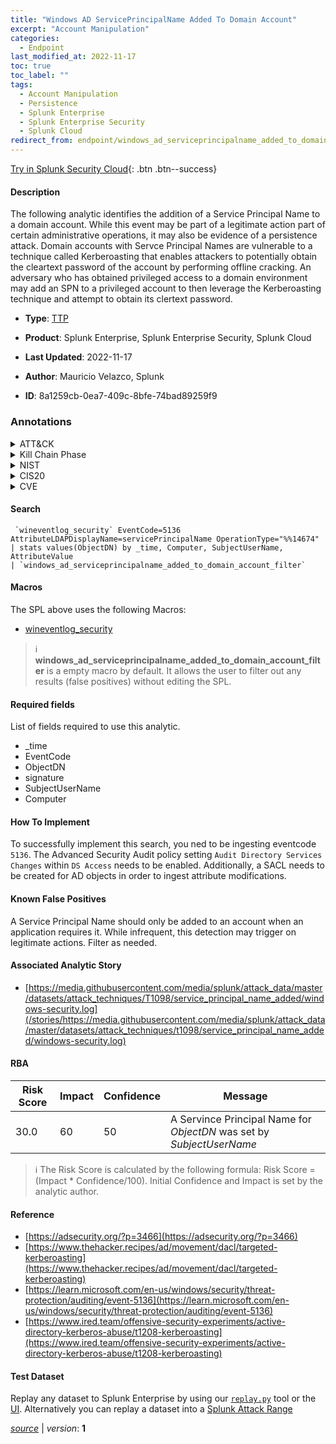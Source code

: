 ```yaml
---
title: "Windows AD ServicePrincipalName Added To Domain Account"
excerpt: "Account Manipulation"
categories:
  - Endpoint
last_modified_at: 2022-11-17
toc: true
toc_label: ""
tags:
  - Account Manipulation
  - Persistence
  - Splunk Enterprise
  - Splunk Enterprise Security
  - Splunk Cloud
redirect_from: endpoint/windows_ad_serviceprincipalname_added_to_domain_account/
---
```




[Try in Splunk Security Cloud](https://www.splunk.com/en_us/cyber-security.html){: .btn .btn--success}

#### Description

The following analytic identifies the addition of a Service Principal Name to a domain account. While this event may be part of a legitimate action part of certain administrative operations, it may also be evidence of a persistence attack. Domain accounts with Servce Principal Names are vulnerable to a technique called Kerberoasting that enables attackers to potentially obtain the cleartext password of the account by performing offline cracking. An adversary who has obtained privileged access to a domain environment may add an SPN to a privileged account to then leverage the Kerberoasting technique and attempt to obtain its clertext password.

- **Type**: [TTP](https://github.com/splunk/security_content/wiki/Detection-Analytic-Types)
- **Product**: Splunk Enterprise, Splunk Enterprise Security, Splunk Cloud

- **Last Updated**: 2022-11-17
- **Author**: Mauricio Velazco, Splunk
- **ID**: 8a1259cb-0ea7-409c-8bfe-74bad89259f9

### Annotations
<details>
  <summary>ATT&CK</summary>

<div markdown="1">

#### [ATT&CK](https://attack.mitre.org/)

| ID          | Technique   | Tactic         |
| ----------- | ----------- |--------------- |
| [T1098](https://attack.mitre.org/techniques/T1098/) | Account Manipulation | Persistence |

</div>
</details>


<details>
  <summary>Kill Chain Phase</summary>

<div markdown="1">

* Installation


</div>
</details>


<details>
  <summary>NIST</summary>

<div markdown="1">

* DE.CM



</div>
</details>

<details>
  <summary>CIS20</summary>

<div markdown="1">

* CIS 10



</div>
</details>

<details>
  <summary>CVE</summary>

<div markdown="1">


</div>
</details>


#### Search

```
 `wineventlog_security` EventCode=5136 AttributeLDAPDisplayName=servicePrincipalName OperationType="%%14674" 
| stats values(ObjectDN) by _time, Computer, SubjectUserName, AttributeValue 
| `windows_ad_serviceprincipalname_added_to_domain_account_filter`
```

#### Macros
The SPL above uses the following Macros:
* [wineventlog_security](https://github.com/splunk/security_content/blob/develop/macros/wineventlog_security.yml)

> :information_source:
> **windows_ad_serviceprincipalname_added_to_domain_account_filter** is a empty macro by default. It allows the user to filter out any results (false positives) without editing the SPL.



#### Required fields
List of fields required to use this analytic.
* _time
* EventCode
* ObjectDN
* signature
* SubjectUserName
* Computer



#### How To Implement
To successfully implement this search, you ned to be ingesting eventcode `5136`. The Advanced Security Audit policy setting `Audit Directory Services Changes` within `DS Access` needs to be enabled. Additionally, a SACL needs to be created for AD objects in order to ingest attribute modifications.
#### Known False Positives
A Service Principal Name should only be added to an account when an application requires it. While infrequent, this detection may trigger on legitimate actions. Filter as needed.

#### Associated Analytic Story
* [https://media.githubusercontent.com/media/splunk/attack_data/master/datasets/attack_techniques/T1098/service_principal_name_added/windows-security.log](/stories/https://media.githubusercontent.com/media/splunk/attack_data/master/datasets/attack_techniques/t1098/service_principal_name_added/windows-security.log)




#### RBA

| Risk Score  | Impact      | Confidence   | Message      |
| ----------- | ----------- |--------------|--------------|
| 30.0 | 60 | 50 | A Servince Principal Name for $ObjectDN$ was set by $SubjectUserName$ |


> :information_source:
> The Risk Score is calculated by the following formula: Risk Score = (Impact * Confidence/100). Initial Confidence and Impact is set by the analytic author.


#### Reference

* [https://adsecurity.org/?p=3466](https://adsecurity.org/?p=3466)
* [https://www.thehacker.recipes/ad/movement/dacl/targeted-kerberoasting](https://www.thehacker.recipes/ad/movement/dacl/targeted-kerberoasting)
* [https://learn.microsoft.com/en-us/windows/security/threat-protection/auditing/event-5136](https://learn.microsoft.com/en-us/windows/security/threat-protection/auditing/event-5136)
* [https://www.ired.team/offensive-security-experiments/active-directory-kerberos-abuse/t1208-kerberoasting](https://www.ired.team/offensive-security-experiments/active-directory-kerberos-abuse/t1208-kerberoasting)



#### Test Dataset
Replay any dataset to Splunk Enterprise by using our [`replay.py`](https://github.com/splunk/attack_data#using-replaypy) tool or the [UI](https://github.com/splunk/attack_data#using-ui).
Alternatively you can replay a dataset into a [Splunk Attack Range](https://github.com/splunk/attack_range#replay-dumps-into-attack-range-splunk-server)




[*source*](https://github.com/splunk/security_content/tree/develop/detections/endpoint/windows_ad_serviceprincipalname_added_to_domain_account.yml) \| *version*: **1**